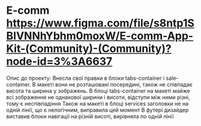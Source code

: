 # E-comm https://www.figma.com/file/s8ntp1SBIVNNhYbhm0moxW/E-comm-App-Kit-(Community)-(Community)?node-id=3%3A6637
Опис до проекту: 
Внесла свої правки в блоки tabs-container і sale-container. В макеті вони не розташовані посередині, також не співпадає висота та ширина у зображень. В блоці tabs-container на макеті майже всі зображення не однакової ширини і висоти, відступи між ними різні, тому є неспівпадіння
Також на макеті в блоці services заголовки не на одній лінії, що є нелогічним, виправила цей момент 
В футері дизайдер виставив блоки навігації на різній висоті, вирівняла по одній лінії
